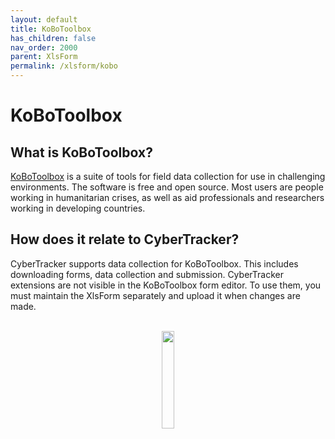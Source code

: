 ```yaml
---
layout: default
title: KoBoToolbox
has_children: false
nav_order: 2000
parent: XlsForm
permalink: /xlsform/kobo
---
```


# KoBoToolbox

## What is KoBoToolbox?
[KoBoToolbox](https://kobotoolbox.org) is a suite of tools for field data collection for use in challenging environments. The software is free and open source. Most users are people working in humanitarian crises, as well as aid professionals and researchers working in developing countries.

## How does it relate to CyberTracker?
CyberTracker supports data collection for KoBoToolbox. This includes downloading forms, data collection and submission. CyberTracker extensions are not visible in the KoBoToolbox form editor. To use them, you must maintain the XlsForm separately and upload it when changes are made.

<br/>
<div style="text-align: center;">
    <img src="{{ site.baseurl }}/assets/kobo/logo.svg" style="width:20%;"/>
</div>
